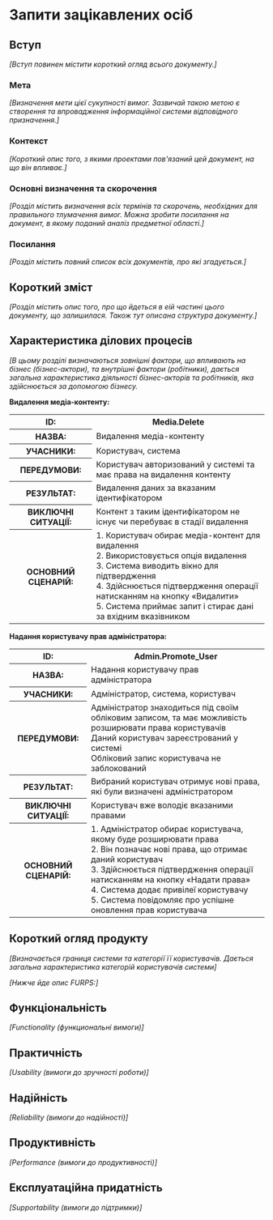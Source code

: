 # Запити зацікавлених осіб

## Вступ

*[Вступ повинен містити короткий огляд всього документу.]*

### Мета 

*[Визначення мети цієї сукупності вимог. Зазвичай такою метою є створення та впровадження 
 інформаційної системи відповідного призначення.]*

### Контекст

*[Короткий опис того, з якими проектами пов'язаний цей документ, на що він впливає.]*


### Основні визначення та скорочення

*[Розділ містить визначення всіх термінів та скорочень, необхідних для правильного
тлумачення вимог. Можна зробити посилання на документ, в якому поданий аналіз предметної області.]*


### Посилання

*[Розділ містить повний список всіх документів, про які згадується.]*


## Короткий зміст

*[Розділ містить опис того, про що йдеться в еій частині цього документу, що залишилася. 
Також тут описана структура документу.]*

## Характеристика ділових процесів

*[В цьому розділі визначаються зовнішні фактори, що впливають на бізнес (бізнес-актори), 
та внутрішні фактори (робітники), дається загальна характеристика діяльності бізнес-акторів 
та робітників, яка здійснюється за допомогою бізнесу.*

<b> Видалення медіа-контенту: </b>

<table>
  <tr>
    <th>ID:</th>
    <th>Media.Delete</th>
  </tr>
  <tr>
    <th>НАЗВА:</th>
    <td>Видалення медіа-контенту</td>
  <tr>
    <th>УЧАСНИКИ:</th>
    <td>Користувач, система</td>
  <tr>
    <tr>
    <th>ПЕРЕДУМОВИ:</th>
    <td>
	Користувач авторизований у системі та має права на видалення контенту<br>
	</td>
  <tr>
    <tr>
    <th>РЕЗУЛЬТАТ:</th>
    <td>Видалення даних за вказаним ідентифікатором</td>
  <tr>
    <tr>
    <th>ВИКЛЮЧНІ СИТУАЦІЇ:</th>
    <td>
	Контент з таким ідентифікатором не існує чи перебуває в стадії видалення
	</td>
  <tr>
    <tr>
    <th>ОСНОВНИЙ СЦЕНАРІЙ:</th>
    <td>
    1. Користувач обирає медіа-контент для видалення<br>
    2. Використовується опція видалення<br>
    3. Система виводить вікно для підтвердження<br>
    4. Здійснюється підтвердження операції натисканням на кнопку «Видалити»<br>
    5. Система приймає запит і стирає дані за вхідним вказівником<br>
    </td>
  <tr>
</table>

<b> Надання користувачу прав адміністратора: </b>

<table>
  <tr>
    <th>ID:</th>
    <th>Admin.Promote_User</th>
  </tr>
  <tr>
    <th>НАЗВА:</th>
    <td>Надання користувачу прав адміністратора</td>
  <tr>
    <th>УЧАСНИКИ:</th>
    <td>Адміністратор, система, користувач</td>
  <tr>
    <tr>
    <th>ПЕРЕДУМОВИ:</th>
    <td>
	Адміністратор знаходиться під своїм обліковим записом, та має можливість розширювати права користувачів<br>
	Даний користувач зареєстрований у системі<br>
    Обліковий запис користувача не заблокований<br>
	</td>
  <tr>
    <tr>
    <th>РЕЗУЛЬТАТ:</th>
    <td>Вибраний користувач отримує нові права, які були визначені адміністратором</td>
  <tr>
    <tr>
    <th>ВИКЛЮЧНІ СИТУАЦІЇ:</th>
    <td>
	Користувач вже володіє вказаними правами
	</td>
  <tr>
    <tr>
    <th>ОСНОВНИЙ СЦЕНАРІЙ:</th>
    <td>
    1. Адміністратор обирає користувача, якому буде розширювати права<br>
    2. Він позначає нові права, що отримає даний користувач<br>
    3. Здійснюється підтвердження операції натисканням на кнопку «Надати права»<br>
    4. Система додає привілеї користувачу<br>
    5. Система повідомляє про успішне оновлення прав користувача<br>
    </td>
  <tr>
</table>

## Короткий огляд продукту

*[Визначається границя системи та категорії її користувачів. Дається загальна характеристика категорій користувачів
системи]*

*[Нижче йде опис FURPS:]*


## Функціональність

*[Functionality (функциональні вимоги)]*

## Практичність

*[Usability (вимоги до зручності роботи)]*

## Надійність

*[Reliability (вимоги до надійності)]*

## Продуктивність

*[Performance (вимоги до продуктивності)]*

## Експлуатаційна придатність

*[Supportability (вимоги до підтримки)]*
